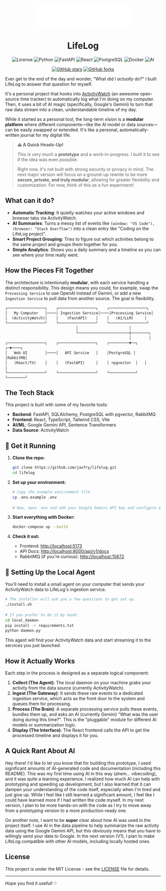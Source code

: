 <div align="center">
  <img src="logo/lifelog_logo.svg" alt="LifeLog Logo" width="300" height="75">
  
  # LifeLog
  
  ![License](https://img.shields.io/badge/license-MIT-blue.svg)
  ![Python](https://img.shields.io/badge/python-3.8+-blue.svg)
  ![FastAPI](https://img.shields.io/badge/FastAPI-0.100+-green.svg)
  ![React](https://img.shields.io/badge/React-18+-61dafb.svg)
  ![PostgreSQL](https://img.shields.io/badge/PostgreSQL-15+-336791.svg)
  ![Docker](https://img.shields.io/badge/Docker-compose-2496ed.svg)
  ![AI](https://img.shields.io/badge/AI-Google%20Gemini-ff6b6b.svg)
  
  [![GitHub stars](https://img.shields.io/github/stars/jaxfry/lifelog?style=social)](https://github.com/jaxfry/lifelog/stargazers)
  [![GitHub forks](https://img.shields.io/github/forks/jaxfry/lifelog?style=social)](https://github.com/jaxfry/lifelog/network/members)
  
</div>

Ever get to the end of the day and wonder, "What did I *actually* do?" I built LifeLog to answer that question for myself.

It's a personal project that hooks into [ActivityWatch](https://activitywatch.net/) (an awesome open-source time tracker) to automatically log what I'm doing on my computer. Then, it uses a bit of AI magic (specifically, Google's Gemini) to turn that raw data stream into a clean, understandable timeline of my day.

While it started as a personal tool, the long-term vision is a **modular platform** where different components—like the AI model or data sources—can be easily swapped or extended. It's like a personal, automatically-written journal for my digital life.

> **⚠️ A Quick Heads-Up!**
>
> This is very much a **prototype** and a work-in-progress. I built it to see if the idea was even possible.
>
> Right now, it's not built with strong security or privacy in mind. The next major version will focus on a ground-up rewrite to be more **secure, private, and truly modular**, allowing for greater flexibility and customization. For now, think of this as a fun experiment!

## What can it do?

*   **Automatic Tracking**: It quietly watches your active windows and browser tabs via ActivityWatch.
*   **AI Summaries**: Turns a messy list of events like `(window: "VS Code"), (browser: "Stack Overflow")` into a clean entry like "Coding on the LifeLog project".
*   **Smart Project Grouping**: Tries to figure out which activities belong to the same project and groups them together for you.
*   **Simple Analytics**: Shows you a daily summary and a timeline so you can see where your time really went.

## How the Pieces Fit Together

The architecture is intentionally **modular**, with each service handling a distinct responsibility. This design means you could, for example, swap the `Processing Service` to use OpenAI instead of Gemini, or add a new `Ingestion Service` to pull data from another source. The goal is flexibility.

```
┌─────────────────┐    ┌─────────────────┐    ┌─────────────────┐
│   My Computer   │────│ Ingestion Service│────│Processing Service│
│  (ActivityWatch)│    │    (FastAPI)    │    │   (AI/LLM)     │
└─────────────────┘    └─────────────────┘    └─────────────────┘
                                │                       │
                                └───────────────────────┼────────┐
                                                        │        │
┌─────────────────┐    ┌─────────────────┐    ┌─────────▼──┐   ┌─▼────┐
│   Web UI        │────│   API Service   │    │PostgreSQL │   │RabbitMQ│
│   (React/TS)    │    │   (FastAPI)     │    │ +pgvector  │   │        │
└─────────────────┘    └─────────────────┘    └────────────┘   └────────┘
```

## The Tech Stack

This project is built with some of my favorite tools:

*   **Backend**: FastAPI, SQLAlchemy, PostgreSQL with pgvector, RabbitMQ
*   **Frontend**: React, TypeScript, Tailwind CSS, Vite
*   **AI/ML**: Google Gemini API, Sentence Transformers
*   **Data Source**: ActivityWatch

## 🚀 Get it Running

1.  **Clone the repo:**
    ```bash
    git clone https://github.com/jaxfry/lifelog.git
    cd lifelog
    ```

2.  **Set up your environment:**
    ```bash
    # Copy the example environment file
    cp .env.example .env

    # Now, open .env and add your Google Gemini API key and configure any other settings you need.
    ```

3.  **Start everything with Docker:**
    ```bash
    docker-compose up --build
    ```

4.  **Check it out:**
    *   Frontend: [http://localhost:5173](http://localhost:5173)
    *   API Docs: [http://localhost:8000/api/v1/docs](http://localhost:8000/api/v1/docs)
    *   RabbitMQ (if you're curious): [http://localhost:15672](http://localhost:15672)

## 📱 Setting Up the Local Agent

You'll need to install a small agent on your computer that sends your ActivityWatch data to LifeLog's ingestion service.

```bash
# The installer will ask you a few questions to get set up.
./install.sh

# If you prefer to do it by hand:
cd local_daemon
pip install -r requirements.txt
python daemon.py
```

This agent will find your ActivityWatch data and start streaming it to the services you just launched.

## How it Actually Works

Each step in the process is designed as a separate logical component:

1.  **Collect (The Agent)**: The local daemon on your machine grabs your activity from the data source (currently ActivityWatch).
2.  **Ingest (The Gateway)**: It sends these raw events to a dedicated ingestion service, which acts as the front door to the system and queues them for processing.
3.  **Process (The Brain)**: A separate processing service pulls these events, bundles them up, and asks an AI (currently Gemini) "What was the user doing during this time?". This is the "pluggable" module for different AI models or summarization logic.
4.  **Display (The Interface)**: The React frontend calls the API to get the processed timeline and displays it for you.

## A Quick Rant About AI
Hey there! I'd like to let you know that for building this prototype, I used significant amounts of AI-generated code and documentation (including this README). This was my first time using AI in this way (ahem... vibecoding), and it was quite a learning experience. I realized how much AI can help with prototyping and speeding up development, but I also learned that it can dampen your understanding of the code itself, especially when I'm tired and just give up. While I feel like I still learned a significant amount, I feel like I could have learned more if I had written the code myself. In my next version, I plan to be more hands-on with the code as I try to move away from a prototyping version to a more production-ready one.

On another note, I want to be **super** clear about how AI was used in the project itself. I use AI in the data pipeline to help summarize the raw activity data using the Google Gemini API, but this obviously means that you have to willingly send your data to Google. In the next version (V1), I plan to make LifeLog compatible with other AI models, including locally hosted ones.

## License

This project is under the MIT License - see the [LICENSE](LICENSE) file for details.

---

Hope you find it useful! ✨